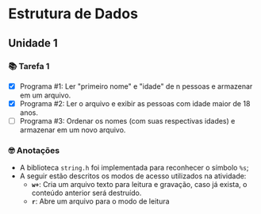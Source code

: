 # Estrutura de Dados
## Unidade 1
### 📚 Tarefa 1

- [x] Programa #1: Ler "primeiro nome" e "idade" de n pessoas e armazenar em um arquivo.
- [x] Programa #2: Ler o arquivo e exibir as pessoas com idade maior de 18 anos.
- [ ] Programa #3: Ordenar os nomes (com suas respectivas idades) e armazenar em um novo arquivo.

### 🤓 Anotações
* A biblioteca `string.h` foi implementada para reconhecer o símbolo `%s`;
* A seguir estão descritos os modos de acesso utilizados na atividade:
  * **`w+`**: Cria um arquivo texto para leitura e gravação, caso já exista, o conteúdo anterior será destruído. 
  * **`r`**: Abre um arquivo para o modo de leitura
